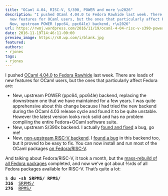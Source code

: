 ```yaml
---
title: "OCaml 4.04, RISC-V, S/390, POWER and more \u2026"
description: "I pushed OCaml 4.04.0 to Fedora Rawhide last week. There are loads of
  new features for OCaml users, but the ones that particularly affect Fedora are:
  New, upstream POWER (ppc64, ppc64le) backend, r\u2026"
url: https://rwmj.wordpress.com/2016/11/19/ocaml-4-04-risc-v-s390-power-and-more/
date: 2016-11-19T14:46:11-00:00
preview_image: https://s0.wp.com/i/blank.jpg
featured:
authors:
- rjones
tags:
- rjones
---
```


<p>I pushed <a href="https://ocaml.org/releases/4.04.html">OCaml 4.04.0</a> <a href="https://lists.fedoraproject.org/archives/list/devel@lists.fedoraproject.org/thread/X63CN5B7FMFES3SCQKVUWTQO6TGVK7KU/">to Fedora Rawhide</a> last week.  There are loads of new features for OCaml users, but the ones that particularly affect Fedora are:</p>
<ul>
<li> New, upstream POWER (ppc64, ppc64le) backend, replacing the downstream one that we have maintained for a few years.  I was quite apprehensive about this change because I had tried the new backend during the OCaml 4.03 release cycle and found it to be quite unstable.  However the latest version looks rock solid and has no problem compiling the entire Fedora+OCaml software suite.
</li><li> New, upstream S/390x backend.  I actually <a href="https://caml.inria.fr/mantis/view.php?id=7405">found and fixed</a> a bug, go me!
</li><li> New, <a href="https://github.com/nojb/riscv-ocaml">non-upstream RISC-V backend</a>.  I <a href="https://github.com/nojb/riscv-ocaml/issues/1">found a bug</a> in this backend too, but it proved to be easy to fix.  You can now install and run most of the OCaml packages <a href="https://fedoraproject.org/wiki/Architectures/RISC-V">on Fedora/RISC-V</a>.
</li></ul>
<p>And talking about Fedora/RISC-V, it took a month, but the <a href="https://fedorapeople.org/groups/risc-v/logs/status-2.html">mass-rebuild of all Fedora packages</a> completed, and now we&rsquo;ve got about &#8532;rds of all Fedora packages available for RISC-V.  That&rsquo;s quite a lot:</p>
<pre>
$ <b>du -sh SRPMS/ RPMS/</b>
<b>31G</b>	<a href="https://fedorapeople.org/groups/risc-v/SRPMS/">SRPMS/</a>
<b>27G</b>	<a href="https://fedorapeople.org/groups/risc-v/RPMS/">RPMS/</a>
</pre>

